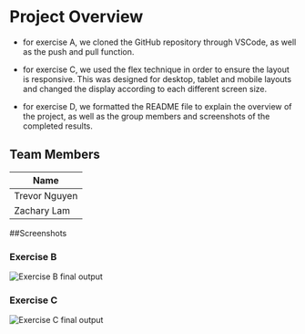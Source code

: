 # Project Overview

- for exercise A, we cloned the GitHub repository through VSCode, as well as the push and pull function.

- for exercise C, we used the flex technique in order to ensure the layout is responsive. This was designed for desktop, tablet and mobile layouts and changed the display according to each different screen size.

- for exercise D, we formatted the README file to explain the overview of the project, as well as the group members and screenshots of the completed results.

## Team Members

| Name          |
| ------------- |
| Trevor Nguyen |
| Zachary Lam   |

##Screenshots

### Exercise B

![Exercise B final output](./ExerciseB.gif)

### Exercise C

![Exercise C final output](./ExerciseC.gif)
